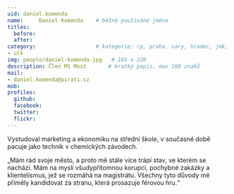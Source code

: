 ```yaml
---
uid: daniel.komenda
name:     Daniel Komenda  	# běžně používáné jméno
titles:
  before:
  after:
category:                 	# kategorie: rp, praha, vary, hradec, jmk, senat
- ulk
img: people/daniel-komenda.jpg   # 165 x 220
description: Člen MS Most      	# kratký popis, max 160 znaků
mail:
- daniel.komenda@pirati.cz
mob:	
profiles:
  github:
  facebook: 
  twitter: 
  flickr: 
---
```


Vystudoval marketing a ekonomiku na střední škole, v současné době pacuje jako technik v chemických závodech.

„Mám rád svoje město, a proto mě stále více trápí stav, ve kterém se nachází. Mám na mysli všudypřítomnou korupci, pochybné zakázky a klientelismus, jež se rozmáhá na magistrátu. Všechny tyto důvody mě přiměly kandidovat za stranu, která prosazuje férovou hru.“
